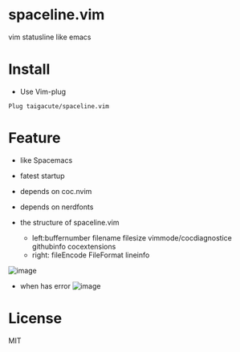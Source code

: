 # spaceline.vim

vim statusline like emacs

# Install

- Use Vim-plug

```
Plug taigacute/spaceline.vim
```

# Feature

- like Spacemacs
- fatest startup
- depends on coc.nvim
- depends on nerdfonts

- the structure of spaceline.vim
  - left:buffernumber filename filesize vimmode/cocdiagnostice githubinfo cocextensions
  - right: fileEncode FileFormat lineinfo

![image](https://github.com/taigacute/IMG/blob/master/spaceline/spaceline.png)

- when has error
  ![image](https://github.com/taigacute/IMG/blob/master/spaceline/error.png)

# License

MIT
